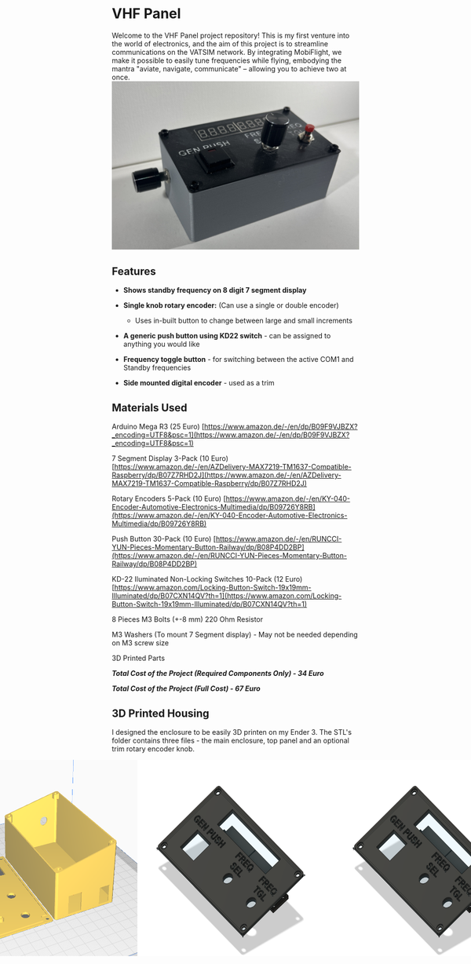 # VHF Panel
Welcome to the VHF Panel project repository! This is my first venture into the world of electronics, and the aim of this project is to streamline communications on the VATSIM network. By integrating MobiFlight, we make it possible to easily tune frequencies while flying, embodying the mantra "aviate, navigate, communicate" – allowing you to achieve two at once. 
![VHF Panel Image](images/main.jpeg)
## Features  
- **Shows standby frequency on 8 digit 7 segment display**

- **Single knob rotary encoder:** (Can use a single or double encoder)
  - Uses in-built button to change between large and small increments
  
 - **A generic push button using KD22 switch** - can be assigned to anything you would like

-  **Frequency toggle button** - for switching between the active COM1 and Standby frequencies

- **Side mounted digital encoder** - used as a trim

## Materials Used

Arduino Mega R3 (25 Euro)
[https://www.amazon.de/-/en/dp/B09F9VJBZX?_encoding=UTF8&psc=1](https://www.amazon.de/-/en/dp/B09F9VJBZX?_encoding=UTF8&psc=1)

7 Segment Display 3-Pack (10 Euro)
[https://www.amazon.de/-/en/AZDelivery-MAX7219-TM1637-Compatible-Raspberry/dp/B07Z7RHD2J](https://www.amazon.de/-/en/AZDelivery-MAX7219-TM1637-Compatible-Raspberry/dp/B07Z7RHD2J)

Rotary Encoders 5-Pack (10 Euro)
[https://www.amazon.de/-/en/KY-040-Encoder-Automotive-Electronics-Multimedia/dp/B09726Y8RB](https://www.amazon.de/-/en/KY-040-Encoder-Automotive-Electronics-Multimedia/dp/B09726Y8RB)

Push Button 30-Pack (10 Euro)
[https://www.amazon.de/-/en/RUNCCI-YUN-Pieces-Momentary-Button-Railway/dp/B08P4DD2BP](https://www.amazon.de/-/en/RUNCCI-YUN-Pieces-Momentary-Button-Railway/dp/B08P4DD2BP)

KD-22 Iluminated Non-Locking Switches 10-Pack (12 Euro)
[https://www.amazon.com/Locking-Button-Switch-19x19mm-Illuminated/dp/B07CXN14QV?th=1](https://www.amazon.com/Locking-Button-Switch-19x19mm-Illuminated/dp/B07CXN14QV?th=1)


8 Pieces M3 Bolts (+-8 mm)
220 Ohm Resistor

M3 Washers (To mount 7 Segment display) - May not be needed depending on M3 screw size

3D Printed Parts 

***Total Cost of the Project (Required Components Only) - 34 Euro***

***Total Cost of the Project (Full Cost) - 67 Euro***



## 3D Printed Housing
I designed the enclosure to be easily 3D printen on my Ender 3. The STL's folder contains three files - the main enclosure, top panel and an optional trim rotary encoder knob.

<div style="display: flex; justify-content: center;">
  <img src="images/image.png" alt="Description" width="400" height="400">
  <img src="images/Top panel.png" alt="Description" width="400" height="400">
  <img src="images/Top panel.png" alt="Description" width="400" height="400">
</div>




